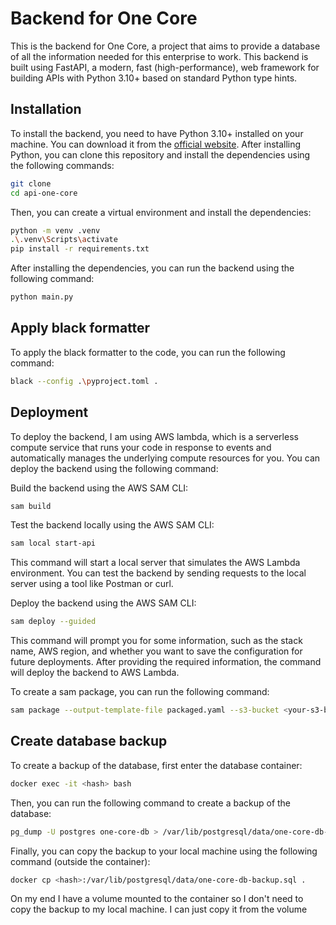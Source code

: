 # Backend for One Core
This is the backend for One Core, a project that aims to provide a database of all the information needed for this enterprise to work. This backend is built using FastAPI, a modern, fast (high-performance), web framework for building APIs with Python 3.10+ based on standard Python type hints.

## Installation
To install the backend, you need to have Python 3.10+ installed on your machine. You can download it from the [official website](https://www.python.org/downloads/). After installing Python, you can clone this repository and install the dependencies using the following commands:
```bash
git clone 
cd api-one-core
```
Then, you can create a virtual environment and install the dependencies:
```bash
python -m venv .venv
.\.venv\Scripts\activate
pip install -r requirements.txt
```
After installing the dependencies, you can run the backend using the following command:
```bash
python main.py
```

## Apply black formatter
To apply the black formatter to the code, you can run the following command:
```bash
black --config .\pyproject.toml .
```

## Deployment
To deploy the backend, I am using AWS lambda, which is a serverless compute service that runs your code in response to events and automatically manages the underlying compute resources for you. You can deploy the backend using the following command:

Build the backend using the AWS SAM CLI:
```bash
sam build
```

Test the backend locally using the AWS SAM CLI:
```bash
sam local start-api
```

This command will start a local server that simulates the AWS Lambda environment. You can test the backend by sending requests to the local server using a tool like Postman or curl.

Deploy the backend using the AWS SAM CLI:
```bash
sam deploy --guided
```
This command will prompt you for some information, such as the stack name, AWS region, and whether you want to save the configuration for future deployments. After providing the required information, the command will deploy the backend to AWS Lambda.

To create a sam package, you can run the following command:
```bash
sam package --output-template-file packaged.yaml --s3-bucket <your-s3-bucket>
```

## Create database backup
To create a backup of the database, first enter the database container:
```bash
docker exec -it <hash> bash
```
Then, you can run the following command to create a backup of the database:
```bash
pg_dump -U postgres one-core-db > /var/lib/postgresql/data/one-core-db-backup.sql
```
Finally, you can copy the backup to your local machine using the following command (outside the container):
```bash
docker cp <hash>:/var/lib/postgresql/data/one-core-db-backup.sql .
```

On my end I have a volume mounted to the container so I don't need to copy the backup to my local machine. I can just copy it from the volume
